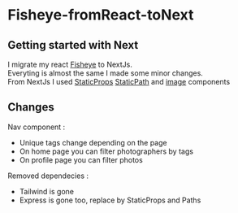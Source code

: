 # Fisheye-fromReact-toNext
## Getting started with Next 
I migrate my react [Fisheye](https://github.com/Vincent-Wirwicki/Fisheye-React-routing-hooks) to NextJs.  
Everyting is almost the same I made some minor changes.  
From NextJs I used [StaticProps](https://nextjs.org/docs/basic-features/data-fetching/get-static-props) [StaticPath](https://nextjs.org/docs/basic-features/data-fetching/get-static-paths) and [image](https://nextjs.org/docs/api-reference/next/image#required-props) components

## Changes
Nav component :
- Unique tags change depending on the page
- On home page you can filter photographers by tags
- On profile page you can filter photos

Removed dependecies :
- Tailwind is gone
- Express is gone too, replace by StaticProps and Paths
